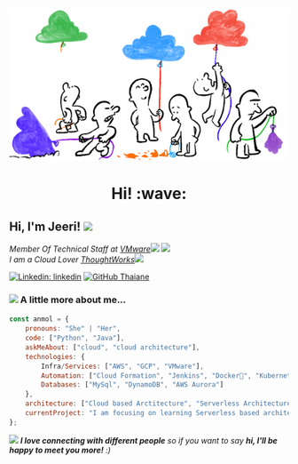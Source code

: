 <p align="center">
  <img src="https://github.com/jeeri2204/jeeri2204/blob/master/cc.gif">
</p>
<h1 align='center'> Hi! :wave:</h1>
<h2> Hi, I'm Jeeri! <img src="https://media.giphy.com/media/mGcNjsfWAjY5AEZNw6/giphy.gif" width="50"></h2>
<img align='right' src="https://media.giphy.com/media/ieyl9zmCjO4b4t6qoY/giphy.gif" width="230">
<p><em>Member Of Technical Staff at <a href="https://www.vmware.com/in.html">VMware</a><img src="https://media.giphy.com/media/fYSnHlufseco8Fh93Z/giphy.gif" width="30"></br>I am a Cloud Lover <a href="https://www.thoughtworks.com">ThoughtWorks</a><img src="https://media.giphy.com/media/WUlplcMpOCEmTGBtBW/giphy.gif" width="30"> 
</em></p>


[![Linkedin: linkedin](https://img.shields.io/badge/-thaianebraga-blue?style=flat-square&logo=Linkedin&logoColor=white&link=https://www.linkedin.com/in/jeerideka/)](https://www.linkedin.com/in/jeerideka/)
[![GitHub Thaiane](https://img.shields.io/github/followers/thaiane?label=follow&style=social)](https://github.com/jeeri2204)


### <img src="https://media.giphy.com/media/VgCDAzcKvsR6OM0uWg/giphy.gif" width="50"> A little more about me...  

```javascript
const anmol = {
    pronouns: "She" | "Her",
    code: ["Python", "Java"],
    askMeAbout: ["cloud", "cloud architecture"],
    technologies: {
        Infra/Services: ["AWS", "GCP", "VMware"],
        Automation: ["Cloud Formation", "Jenkins", "Docker🐳", "Kubernetes"],
        Databases: ["MySql", "DynamoDB", "AWS Aurora"]
    },
    architecture: ["Cloud based Arctitecture", "Serverless Architecture", "Cloud Services"],
    currentProject: "I am focusing on learning Serverless based architectures"
};
```

<img src="https://media.giphy.com/media/LnQjpWaON8nhr21vNW/giphy.gif" width="60"> <em><b>I love connecting with different people</b> so if you want to say <b>hi, I'll be happy to meet you more!</b> :)</em>
